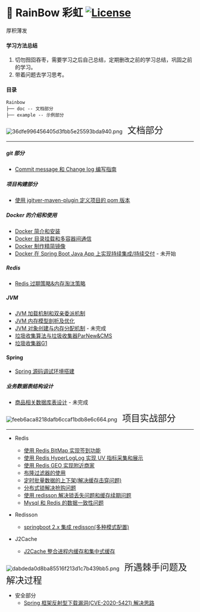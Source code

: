 # 🌈 RainBow 彩虹 [![License](http://img.shields.io/:license-apache-brightgreen.svg)](http://www.apache.org/licenses/LICENSE-2.0.html)

厚积薄发

#### 学习方法总结

1. 切勿囫囵吞枣，需要学习之后自己总结，定期删改之前的学习总结，巩固之前的学习。
2. 带着问题去学习思考。



#### 目录

```
Rainbow
├── doc -- 文档部分  
├── example -- 示例部分 
```






<div><img src="http://yuko.top:9099/images/2022/03/23/36dfe996456405d3fbb5e25593bda940.png" alt="36dfe996456405d3fbb5e25593bda940.png" border="0" /><font size='5'>&nbsp;&nbsp;文档部分</font></div>

---

#####  git 部分

* [Commit message 和 Change log 编写指南](https://github.com/yukoyao/Rainbow/blob/main/doc/git/Commit%20message%20%E5%92%8C%20Change%20log%20%E7%BC%96%E5%86%99%E6%8C%87%E5%8D%97.md)

##### 项目构建部分

* [使用 jgitver-maven-plugin 定义项目的 pom 版本](https://github.com/yukoyao/Rainbow/blob/main/doc/build/%E4%BD%BF%E7%94%A8%20jgitver-maven-plugin%20%E5%AE%9A%E4%B9%89%E9%A1%B9%E7%9B%AE%E7%9A%84%20pom%20%E7%89%88%E6%9C%AC.md)

##### Docker 的介绍和使用

* [Docker 简介和安装](https://github.com/yukoyao/Rainbow/blob/main/doc/docker/Docker%20%E7%AE%80%E4%BB%8B%E5%92%8C%E5%AE%89%E8%A3%85.md)
* [Docker 目录挂载和多容器间通信](https://github.com/yukoyao/Rainbow/blob/main/doc/docker/Docker%20%E7%9B%AE%E5%BD%95%E6%8C%82%E8%BD%BD%E5%92%8C%E5%A4%9A%E5%AE%B9%E5%99%A8%E9%97%B4%E9%80%9A%E4%BF%A1.md)
* [Docker 制作精简镜像](https://github.com/yukoyao/Rainbow/blob/main/doc/docker/Docker%20%E5%88%B6%E4%BD%9C%E7%B2%BE%E7%AE%80%E9%95%9C%E5%83%8F.md)
* [Docker 在 Spring Boot Java App 上实现持续集成/持续交付](https://github.com/yukoyao/Rainbow/blob/main/example/springboot-cicd/README.md) - 未开始

##### Redis

* [Redis 过期策略&内存淘汰策略](https://github.com/yukoyao/Rainbow/blob/main/doc/redis/Redis%20%E8%BF%87%E6%9C%9F%E7%AD%96%E7%95%A5%26%E5%86%85%E5%AD%98%E6%B7%98%E6%B1%B0%E7%AD%96%E7%95%A5.md)

##### JVM

* [JVM 加载机制和双亲委派机制](https://github.com/yukoyao/Rainbow/blob/main/doc/jvm/JVM%20%E5%8A%A0%E8%BD%BD%E6%9C%BA%E5%88%B6%E5%92%8C%E5%8F%8C%E4%BA%B2%E5%A7%94%E6%B4%BE%E6%9C%BA%E5%88%B6.md)
* [JVM 内存模型剖析及优化](https://github.com/yukoyao/Rainbow/blob/main/doc/jvm/JVM%20%E5%86%85%E5%AD%98%E6%A8%A1%E5%9E%8B%E5%89%96%E6%9E%90%E5%8F%8A%E4%BC%98%E5%8C%96.md)
* [JVM 对象创建与内存分配机制](https://github.com/yukoyao/Rainbow/blob/main/doc/jvm/JVM%20%E5%AF%B9%E8%B1%A1%E5%88%9B%E5%BB%BA%E4%B8%8E%E5%86%85%E5%AD%98%E5%88%86%E9%85%8D%E6%9C%BA%E5%88%B6.md) - 未完成
* [垃圾收集算法与垃圾收集器ParNew&CMS](https://github.com/yukoyao/Rainbow/blob/main/doc/jvm/%E5%9E%83%E5%9C%BE%E6%94%B6%E9%9B%86%E7%AE%97%E6%B3%95%E4%B8%8E%E5%9E%83%E5%9C%BE%E6%94%B6%E9%9B%86%E5%99%A8ParNew%26CMS.md)
* [垃圾收集器G1](https://github.com/yukoyao/Rainbow/blob/main/doc/jvm/%E5%9E%83%E5%9C%BE%E6%94%B6%E9%9B%86%E5%99%A8G1.md) 

#### Spring

* [Spring 源码调试环境搭建]()

##### 业务数据表结构设计

* [商品相关数据库表设计]() - 未完成






<div><img src="http://yuko.top:9099/images/2022/03/23/feeb6aca8218dafb6ccaf1bdb8e6c664.png" alt="feeb6aca8218dafb6ccaf1bdb8e6c664.png" border="0" /><font size='5'>&nbsp;&nbsp;项目实战部分</font></div>

---

* Redis
    * [使用 Redis BitMap 实现签到功能](https://github.com/yukoyao/Rainbow/blob/main/example/redis-bitmap/README.md)
    * [使用 Redis HyperLogLog 实现 UV 指标采集和展示](https://github.com/yukoyao/Rainbow/blob/main/example/redis-HyperLogLog/README.md)
    * [使用 Redis GEO 实现附近商家](https://github.com/yukoyao/Rainbow/blob/main/example/redis-geo/README.md)
    * [布隆过滤器的使用](https://github.com/yukoyao/Rainbow/blob/main/example/redis-bloomFilter/README.md)
    * [定时批量数据的上下架(解决缓存击穿问题)](https://github.com/yukoyao/Rainbow/blob/main/example/redis-cache-breakdown/README.md)
    * [分布式锁解决抢购问题](https://github.com/yukoyao/Rainbow/blob/main/example/redis-distributedLock/README.md)
    * [使用 redisson 解决锁丢失问题和缓存续期问题](https://github.com/yukoyao/Rainbow/blob/main/example/redis-multi-master/README.md) 
    * [Mysql 和 Redis 的数据一致性问题]()

* Redisson
  * [springboot 2.x 集成 redisson(多种模式配置)](https://github.com/yukoyao/Rainbow/blob/main/example/springboot-redisson-configuration/README.md)

* J2Cache
  * [J2Cache 整合进程内缓存和集中式缓存](https://github.com/yukoyao/Rainbow/blob/main/example/J2Cache-example/README.md)





<div><img src="http://yuko.top:9099/images/2022/03/23/dabdeda0d8ba85516f213d1c7b439bb5.png" alt="dabdeda0d8ba85516f213d1c7b439bb5.png" border="0" /><font size='5'>&nbsp;&nbsp;所遇棘手问题及解决过程</font></div>



* 安全部分
  * [Spring 框架反射型下载漏洞(CVE-2020-5421) 解决思路]()
